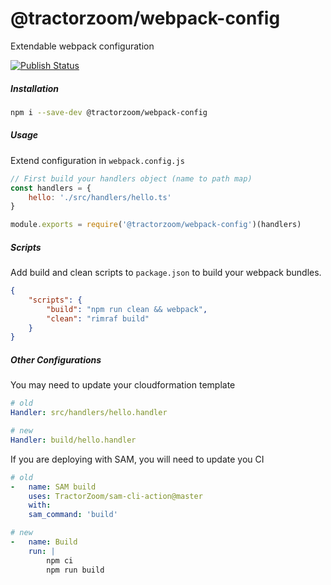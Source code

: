# @tractorzoom/webpack-config

Extendable webpack configuration

[![Publish Status](https://github.com/TractorZoom/configurations/workflows/publish/badge.svg)](https://github.com/TractorZoom/configurations/actions)

##### Installation

```bash
npm i --save-dev @tractorzoom/webpack-config
```

##### Usage

Extend configuration in `webpack.config.js`


```js
// First build your handlers object (name to path map)
const handlers = {
    hello: './src/handlers/hello.ts'
}

module.exports = require('@tractorzoom/webpack-config')(handlers)
```

##### Scripts

Add build and clean scripts to `package.json` to build your webpack bundles.

```json
{
    "scripts": {
        "build": "npm run clean && webpack",
        "clean": "rimraf build"
    }
}

```

##### Other Configurations

You may need to update your cloudformation template

```yaml
# old
Handler: src/handlers/hello.handler

# new
Handler: build/hello.handler
```

If you are deploying with SAM, you will need to update you CI

```yaml
# old
-   name: SAM build
    uses: TractorZoom/sam-cli-action@master
    with:
    sam_command: 'build'

# new
-   name: Build
    run: |
        npm ci
        npm run build
```
